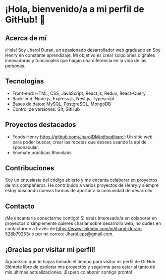 # ¡Hola, bienvenido/a a mi perfil de GitHub! 👋

## Acerca de mí
¡Hola! Soy Jharol Duran, un apasionado desarrollador web graduado en Soy Henry en constante aprendizaje. Mi objetivo es crear soluciones digitales innovadoras y funcionales que hagan una diferencia en la vida de las personas.

## Tecnologías
- Front-end: HTML, CSS, JavaScript, React.js, Redux, React-Query
- Back-end: Node.js, Express.js, Nest.js, Typescript
- Bases de datos: MySQL, PostgreSQL, MongoDB
- Control de versiones: Git, GitHub

## Proyectos destacados
- Foods Henry https://github.com/JharolDM/pifoodjharol: Un sitio web para poder buscar, crear las recetas que desees usando la api de spoonacular.
- Envmate prácticas Rhinolabs 

## Contribuciones
Soy un entusiasta del código abierto y me encanta colaborar en proyectos de mis compañeros. He contribuido a varios proyectos de Henry y siempre estoy buscando nuevas formas de aportar a la comunidad de desarrollo.

## Contacto
¡Me encantaría conectarme contigo! Si estás interesado/a en colaborar en proyectos o simplemente quieres charlar sobre desarrollo web, no dudes en contactarme a través de https://www.linkedin.com/in/jharol-duran-528b79253/ o por mi correo: Jharol.eps@gmail.com.

## ¡Gracias por visitar mi perfil!
Agradezco que te hayas tomado el tiempo para visitar mi perfil de GitHub. Siéntete libre de explorar mis proyectos y seguirme para estar al tanto de mis últimas actualizaciones. ¡Espero colaborar contigo pronto!
